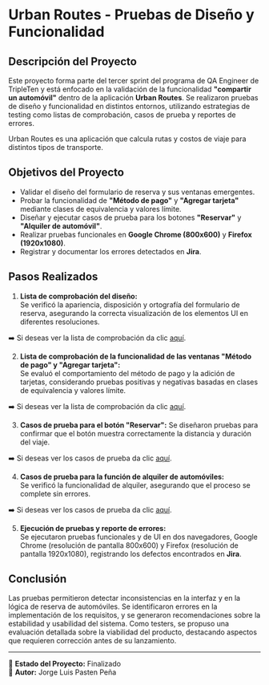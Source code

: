 # Urban Routes - Pruebas de Diseño y Funcionalidad

## Descripción del Proyecto
Este proyecto forma parte del tercer sprint del programa de QA Engineer de TripleTen y está enfocado en la validación de la funcionalidad **"compartir un automóvil"** dentro de la aplicación **Urban Routes**. Se realizaron pruebas de diseño y funcionalidad en distintos entornos, utilizando estrategias de testing como listas de comprobación, casos de prueba y reportes de errores.

Urban Routes es una aplicación que calcula rutas y costos de viaje para distintos tipos de transporte. 

## Objetivos del Proyecto
- Validar el diseño del formulario de reserva y sus ventanas emergentes.
- Probar la funcionalidad de **"Método de pago"** y **"Agregar tarjeta"** mediante clases de equivalencia y valores límite.
- Diseñar y ejecutar casos de prueba para los botones **"Reservar"** y **"Alquiler de automóvil"**.
- Realizar pruebas funcionales en **Google Chrome (800x600)** y **Firefox (1920x1080)**.
- Registrar y documentar los errores detectados en **Jira**.

## Pasos Realizados
1. **Lista de comprobación del diseño:**  
   Se verificó la apariencia, disposición y ortografía del formulario de reserva, asegurando la correcta visualización de los elementos UI en diferentes resoluciones.

➡️ Si deseas ver la lista de comprobación da clic [aquí](https://docs.google.com/spreadsheets/d/1GiPitpSewTTRWAZ1-7bp_meHwps0Wd07/edit?gid=382892057#gid=382892057).

2. **Lista de comprobación de la funcionalidad de las ventanas "Método de pago" y "Agregar tarjeta":**  
   Se evaluó el comportamiento del método de pago y la adición de tarjetas, considerando pruebas positivas y negativas basadas en clases de equivalencia y valores límite.

➡️ Si deseas ver la lista de comprobación da clic [aquí](https://docs.google.com/spreadsheets/d/1GiPitpSewTTRWAZ1-7bp_meHwps0Wd07/edit?gid=511010784#gid=511010784).
   
3. **Casos de prueba para el botón "Reservar":**
   Se diseñaron pruebas para confirmar que el botón muestra correctamente la distancia y duración del viaje.

➡️ Si deseas ver los casos de prueba da clic [aquí](https://docs.google.com/spreadsheets/d/1GiPitpSewTTRWAZ1-7bp_meHwps0Wd07/edit?gid=765774957#gid=765774957).

4. **Casos de prueba para la función de alquiler de automóviles:**  
   Se verificó la funcionalidad de alquiler, asegurando que el proceso se complete sin errores.

➡️ Si deseas ver los casos de prueba da clic [aquí](https://docs.google.com/spreadsheets/d/1GiPitpSewTTRWAZ1-7bp_meHwps0Wd07/edit?gid=1825856691#gid=1825856691).

5. **Ejecución de pruebas y reporte de errores:**  
   Se ejecutaron pruebas funcionales y de UI en dos navegadores, Google Chrome (resolución de pantalla 800x600) y
Firefox (resolución de pantalla 1920x1080), registrando los defectos encontrados en **Jira**.


## Conclusión
Las pruebas permitieron detectar inconsistencias en la interfaz y en la lógica de reserva de automóviles. Se identificaron errores en la implementación de los requisitos, y se generaron recomendaciones sobre la estabilidad y usabilidad del sistema. Como testers, se propuso una evaluación detallada sobre la viabilidad del producto, destacando aspectos que requieren corrección antes de su lanzamiento.

---
🚀 **Estado del Proyecto:** Finalizado  
👤 **Autor:** Jorge Luis Pasten Peña
